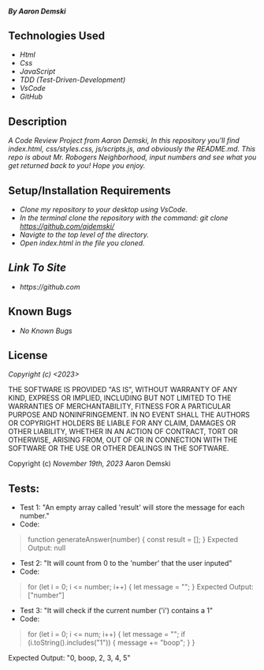 #### _By Aaron Demski_

## Technologies Used

* _Html_
* _Css_
* _JavaScript_
* _TDD (Test-Driven-Development)_
* _VsCode_
* _GitHub_

## Description

_A Code Review Project from Aaron Demski, In this repository you'll find index.html, css/styles.css, js/scripts.js, and obviously the README.md. This repo is about Mr. Robogers Neighborhood, input numbers and see what you get returned back to you! Hope you enjoy._

## Setup/Installation Requirements

* _Clone my repository to your desktop using VsCode._
* _In the terminal clone the repository with the command: git clone https://github.com/ajdemski/_
* _Navigte to the top level of the directory._
* _Open index.html in the file you cloned._

## _Link To Site_

* _https://github.com_

## Known Bugs

* _No Known Bugs_

## License

_Copyright (c) <2023> <Aaron Demski>_

THE SOFTWARE IS PROVIDED "AS IS", WITHOUT WARRANTY OF ANY KIND, EXPRESS OR
IMPLIED, INCLUDING BUT NOT LIMITED TO THE WARRANTIES OF MERCHANTABILITY,
FITNESS FOR A PARTICULAR PURPOSE AND NONINFRINGEMENT. IN NO EVENT SHALL THE
AUTHORS OR COPYRIGHT HOLDERS BE LIABLE FOR ANY CLAIM, DAMAGES OR OTHER
LIABILITY, WHETHER IN AN ACTION OF CONTRACT, TORT OR OTHERWISE, ARISING FROM,
OUT OF OR IN CONNECTION WITH THE SOFTWARE OR THE USE OR OTHER DEALINGS IN THE
SOFTWARE.

Copyright (c) _November 19th, 2023_ Aaron Demski

## Tests:
* Test 1: "An empty array called 'result' will store the message for each number."
* Code:
>function generateAnswer(number) {
  const result = [];
 }
Expected Output: null

 * Test 2: "It will count from 0 to the 'number' that the user inputed"
* Code: 
>for (let i = 0; i <= number; i++) {
  let message = "";
 }
Expected Output: ["number"]

* Test 3: "It will check if the current number ('i') contains a 1"
* Code:
>for (let i = 0; i <= num; i++) {
  let message = "";
  if (i.toString().includes("1")) {
    message += "boop";
  }
}

Expected Output: "0, boop, 2, 3, 4, 5"